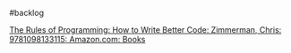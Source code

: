 #backlog 

[The Rules of Programming: How to Write Better Code: Zimmerman, Chris: 9781098133115: Amazon.com: Books](https://www.amazon.com/Rules-Programming-Write-Better-Code/dp/1098133110/?content-id=amzn1.sym.bc5f3394-3b4c-4031-8ac0-18107ac75816)

